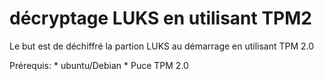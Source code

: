 # décryptage LUKS en utilisant TPM2

Le but est de déchiffré la partion LUKS au démarrage en utilisant TPM 2.0

Prérequis:
    * ubuntu/Debian
    * Puce TPM 2.0

